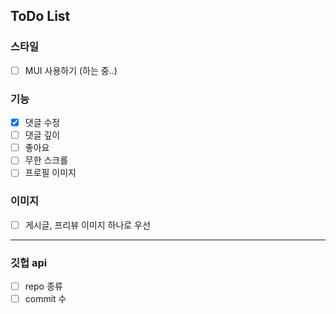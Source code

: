 ## ToDo List

### 스타일

- [ ] MUI 사용하기 (하는 중..)

### 기능

- [x] 댓글 수정
- [ ] 댓글 깊이
- [ ] 좋아요
- [ ] 무한 스크롤
- [ ] 프로필 이미지

### 이미지

- [ ] 게시글, 프리뷰 이미지 하나로 우선

---

### 깃헙 api

- [ ] repo 종류
- [ ] commit 수

